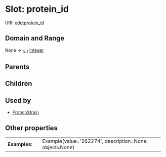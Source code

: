
# Slot: protein_id



URI: [edd:protein_id](https://w3id.org/eddprotein_id)


## Domain and Range

None &#8594;  <sub>0..1</sub> [Integer](types/Integer.md)

## Parents


## Children


## Used by

 * [ProteinStrain](ProteinStrain.md)

## Other properties

|  |  |  |
| --- | --- | --- |
| **Examples:** | | Example(value='262274', description=None, object=None) |